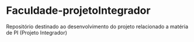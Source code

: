 # Faculdade-projetoIntegrador
Repositório destinado ao desenvolvimento do projeto relacionado a matéria de PI (Projeto Integrador)
